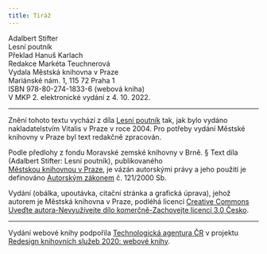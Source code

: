 ```yaml
---
title: Tiráž
---
```


Adalbert Stifter    
Lesní poutník  
Překlad Hanuš Karlach  
Redakce Markéta Teuchnerová  
Vydala Městská knihovna v Praze  
Mariánské nám. 1, 115 72 Praha 1  
ISBN 978-80-274-1833-6 (webová kniha)  
V MKP 2. elektronické vydání z 4. 10. 2022.

***

Znění tohoto textu vychází z díla [Lesní poutník](https://search.mlp.cz/cz/titul/lesni-poutnik/2390816/#/) tak, jak bylo vydáno nakladatelstvím Vitalis v Praze v roce 2004. Pro potřeby vydání Městské knihovny v Praze byl text redakčně zpracován.

Podle předlohy z fondu Moravské zemské knihovny v Brně.
§
Text díla (Adalbert Stifter: Lesní poutník), publikovaného [Městskou knihovnou v Praze](https://www.mlp.cz/cz/), je vázán autorskými právy a jeho použití je definováno [Autorským zákonem](https://www.mkcr.cz/predpisy-zakonu-709.html) č. 121/2000 Sb.

Vydání (obálka, upoutávka, citační stránka a grafická úprava), jehož autorem je Městská knihovna v Praze, podléhá licenci [Creative Commons Uveďte autora-Nevyužívejte dílo komerčně-Zachovejte licenci 3.0 Česko](https://creativecommons.org/licenses/by-nc-sa/3.0/cz/).


***

Vydání webové knihy podpořila [Technologická agentura ČR](https://www.tacr.cz/) v projektu [Redesign knihovních služeb 2020: webové knihy](https://starfos.tacr.cz/cs/project/TL04000391).